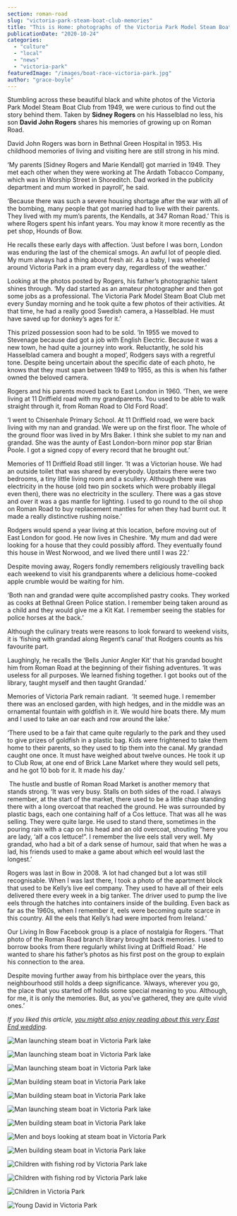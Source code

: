 ```yaml
---
section: roman-road
slug: "victoria-park-steam-boat-club-memories"
title: "This is Home: photographs of the Victoria Park Model Steam Boat Club"
publicationDate: "2020-10-24"
categories: 
  - "culture"
  - "local"
  - "news"
  - "victoria-park"
featuredImage: "/images/boat-race-victoria-park.jpg"
author: "grace-boyle"
---
```


Stumbling across these beautiful black and white photos of the Victoria Park Model Steam Boat Club from 1949, we were curious to find out the story behind them. Taken by **Sidney Rogers** on his Hasselblad no less, his son **David John Rogers** shares his memories of growing up on Roman Road.

David John Rogers was born in Bethnal Green Hospital in 1953. His childhood memories of living and visiting here are still strong in his mind. 

‘My parents \[Sidney Rogers and Marie Kendall\] got married in 1949. They met each other when they were working at The Ardath Tobacco Company, which was in Worship Street in Shoreditch. Dad worked in the publicity department and mum worked in payroll’, he said. 

‘Because there was such a severe housing shortage after the war with all of the bombing, many people that got married had to live with their parents. They lived with my mum’s parents, the Kendalls, at 347 Roman Road.’ This is where Rogers spent his infant years. You may know it more recently as the pet shop, Hounds of Bow.

He recalls these early days with affection. ‘Just before I was born, London was enduring the last of the chemical smogs. An awful lot of people died. My mum always had a thing about fresh air. As a baby, I was wheeled around Victoria Park in a pram every day, regardless of the weather.’

Looking at the photos posted by Rogers, his father’s photographic talent shines through. ‘My dad started as an amateur photographer and then got some jobs as a professional. The Victoria Park Model Steam Boat Club met every Sunday morning and he took quite a few photos of their activities. At that time, he had a really good Swedish camera, a Hasselblad. He must have saved up for donkey’s ages for it.’

This prized possession soon had to be sold. ‘In 1955 we moved to Stevenage because dad got a job with English Electric. Because it was a new town, he had quite a journey into work. Reluctantly, he sold his Hasselblad camera and bought a moped’, Rodgers says with a regretful tone. Despite being uncertain about the specific date of each photo, he knows that they must span between 1949 to 1955, as this is when his father owned the beloved camera. 

Rogers and his parents moved back to East London in 1960. ‘Then, we were living at 11 Driffield road with my grandparents. You used to be able to walk straight through it, from Roman Road to Old Ford Road’. 

‘I went to Chisenhale Primary School. At 11 Driffield road, we were back living with my nan and grandad. We were up on the first floor. The whole of the ground floor was lived in by Mrs Baker. I think she sublet to my nan and grandad. She was the aunty of East London-born minor pop star Brian Poole. I got a signed copy of every record that he brought out.’

Memories of 11 Driffield Road still linger. ‘It was a Victorian house. We had an outside toilet that was shared by everybody. Upstairs there were two bedrooms, a tiny little living room and a scullery. Although there was electricity in the house (old two pin sockets which were probably illegal even then), there was no electricity in the scullery. There was a gas stove and over it was a gas mantle for lighting. I used to go round to the oil shop on Roman Road to buy replacement mantles for when they had burnt out. It made a really distinctive rushing noise.’

Rodgers would spend a year living at this location, before moving out of East London for good. He now lives in Cheshire. ‘My mum and dad were looking for a house that they could possibly afford. They eventually found this house in West Norwood, and we lived there until I was 22.’

Despite moving away, Rogers fondly remembers religiously travelling back each weekend to visit his grandparents where a delicious home-cooked apple crumble would be waiting for him. 

‘Both nan and grandad were quite accomplished pastry cooks. They worked as cooks at Bethnal Green Police station. I remember being taken around as a child and they would give me a Kit Kat. I remember seeing the stables for police horses at the back.’

Although the culinary treats were reasons to look forward to weekend visits, it is ‘fishing with grandad along Regent’s canal’ that Rodgers counts as his favourite part. 

Laughingly, he recalls the ‘Bells Junior Angler Kit’ that his grandad bought him from Roman Road at the beginning of their fishing adventures. ‘It was useless for all purposes. We learned fishing together. I got books out of the library, taught myself and then taught Grandad.’ 

Memories of Victoria Park remain radiant.  ‘It seemed huge. I remember there was an enclosed garden, with high hedges, and in the middle was an ornamental fountain with goldfish in it. We would hire boats there. My mum and I used to take an oar each and row around the lake.’

‘There used to be a fair that came quite regularly to the park and they used to give prizes of goldfish in a plastic bag. Kids were frightened to take them home to their parents, so they used to tip them into the canal. My grandad caught one once. It must have weighed about twelve ounces. He took it up to Club Row, at one end of Brick Lane Market where they would sell pets, and he got 10 bob for it. It made his day.’

 The hustle and bustle of Roman Road Market is another memory that stands strong. ‘It was very busy. Stalls on both sides of the road. I always remember, at the start of the market, there used to be a little chap standing there with a long overcoat that reached the ground. He was surrounded by plastic bags, each one containing half of a Cos lettuce. That was all he was selling. They were quite large. He used to stand there, sometimes in the pouring rain with a cap on his head and an old overcoat, shouting “here you are lady, ‘alf a cos lettuce!”. I remember the live eels stall very well. My grandad, who had a bit of a dark sense of humour, said that when he was a lad, his friends used to make a game about which eel would last the longest.’

Rogers was last in Bow in 2008. ‘A lot had changed but a lot was still recognisable. When I was last there, I took a photo of the apartment block that used to be Kelly’s live eel company. They used to have all of their eels delivered there every week in a big tanker. The driver used to pump the live eels through the hatches into containers inside of the building. Even back as far as the 1960s, when I remember it, eels were becoming quite scarce in this country. All the eels that Kelly’s had were imported from Ireland.’

Our Living In Bow Facebook group is a place of nostalgia for Rogers. ‘That photo of the Roman Road branch library brought back memories. I used to borrow books from there regularly whilst living at Driffield Road.’  He wanted to share his father’s photos as his first post on the group to explain his connection to the area. 

Despite moving further away from his birthplace over the years, this neighbourhood still holds a deep significance. ‘Always, wherever you go, the place that you started off holds some special meaning to you. Although, for me, it is only the memories. But, as you’ve gathered, they are quite vivid ones.’ 

  
_If you liked this article,_ [_you might also enjoy reading about this very East End wedding_](https://romanroadlondon.com/east-end-wedding-st-pauls-bow-common/)_._

![Man launching steam boat in Victoria Park lake](/images/boat-race-victoria-park-1024x683.jpg)

![Man launching steam boat in Victoria Park lake](/images/boat-victoria-park-1024x683.jpg)

![Man launching steam boat in Victoria Park lake](/images/launching-boat-victoria-park-1024x683.jpg)

![Man building steam boat in Victoria Park lake](/images/man-and-boat-victoria-park-1024x683.jpg)

![Man building steam boat in Victoria Park lake](/images/man-boat-victoria-park-1024x683.jpg)

![Man launching steam boat in Victoria Park lake](/images/man-with-boat-victoria-park-1024x683.jpg)

![Men building steam boat in Victoria Park lake](/images/men-and-boat-victoria-park-1024x683.jpg)

![Men and boys looking at steam boat in Victoria Park](/images/men-and-boys-victoria-park-1024x683.jpg)

![Men building steam boat in Victoria Park lake](/images/steam-boat-victoria-park-1024x683.jpg)

![Children with fishing rod by Victoria Park lake](/images/children-victoria-park-1024x683.jpg)

![Children with fishing rod by Victoria Park lake](/images/boys-fishing-victoria-park-1024x683.jpg)

![Children in Victoria Park](/images/boy-and-girls-victoria-park-1024x683.jpg)

![Young David in Victoria Park](/images/young-david-victoria-park-1024x683.jpg)
